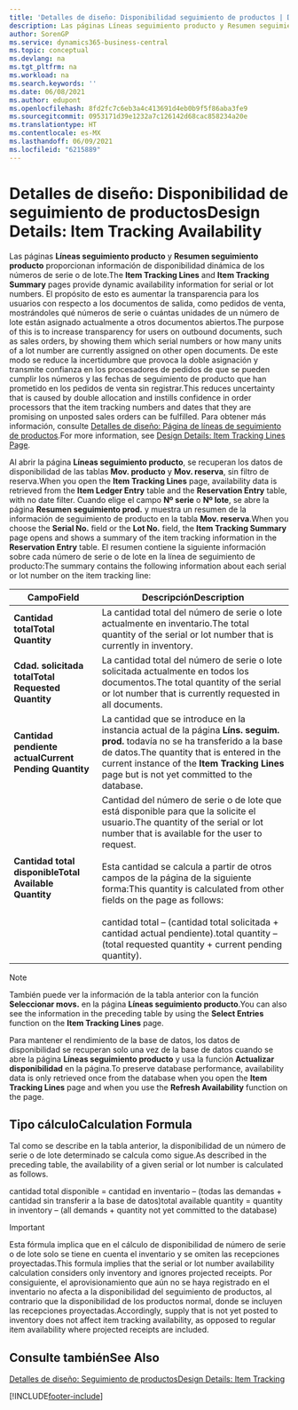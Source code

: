 ```yaml
---
title: 'Detalles de diseño: Disponibilidad seguimiento de productos | Documentos de Microsoft'
description: Las páginas Líneas seguimiento producto y Resumen seguimiento producto proporcionan información de disponibilidad dinámica de los números de serie o de lote. El propósito de esto es aumentar la transparencia para los usuarios con respecto a los documentos de salida, como pedidos de venta, mostrándoles qué números de serie o cuántas unidades de un número de lote están asignado actualmente a otros documentos abiertos.
author: SorenGP
ms.service: dynamics365-business-central
ms.topic: conceptual
ms.devlang: na
ms.tgt_pltfrm: na
ms.workload: na
ms.search.keywords: ''
ms.date: 06/08/2021
ms.author: edupont
ms.openlocfilehash: 8fd2fc7c6eb3a4c413691d4eb0b9f5f86aba3fe9
ms.sourcegitcommit: 0953171d39e1232a7c126142d68cac858234a20e
ms.translationtype: HT
ms.contentlocale: es-MX
ms.lasthandoff: 06/09/2021
ms.locfileid: "6215889"
---
```

# <a name="design-details-item-tracking-availability"></a><span data-ttu-id="a85f9-104">Detalles de diseño: Disponibilidad de seguimiento de productos</span><span class="sxs-lookup"><span data-stu-id="a85f9-104">Design Details: Item Tracking Availability</span></span>
<span data-ttu-id="a85f9-105">Las páginas **Líneas seguimiento producto** y **Resumen seguimiento producto** proporcionan información de disponibilidad dinámica de los números de serie o de lote.</span><span class="sxs-lookup"><span data-stu-id="a85f9-105">The **Item Tracking Lines** and **Item Tracking Summary** pages provide dynamic availability information for serial or lot numbers.</span></span> <span data-ttu-id="a85f9-106">El propósito de esto es aumentar la transparencia para los usuarios con respecto a los documentos de salida, como pedidos de venta, mostrándoles qué números de serie o cuántas unidades de un número de lote están asignado actualmente a otros documentos abiertos.</span><span class="sxs-lookup"><span data-stu-id="a85f9-106">The purpose of this is to increase transparency for users on outbound documents, such as sales orders, by showing them which serial numbers or how many units of a lot number are currently assigned on other open documents.</span></span> <span data-ttu-id="a85f9-107">De este modo se reduce la incertidumbre que provoca la doble asignación y transmite confianza en los procesadores de pedidos de que se pueden cumplir los números y las fechas de seguimiento de producto que han prometido en los pedidos de venta sin registrar.</span><span class="sxs-lookup"><span data-stu-id="a85f9-107">This reduces uncertainty that is caused by double allocation and instills confidence in order processors that the item tracking numbers and dates that they are promising on unposted sales orders can be fulfilled.</span></span> <span data-ttu-id="a85f9-108">Para obtener más información, consulte [Detalles de diseño: Página de líneas de seguimiento de productos](design-details-item-tracking-lines-window.md).</span><span class="sxs-lookup"><span data-stu-id="a85f9-108">For more information, see [Design Details: Item Tracking Lines Page](design-details-item-tracking-lines-window.md).</span></span>  

 <span data-ttu-id="a85f9-109">Al abrir la página **Líneas seguimiento producto**, se recuperan los datos de disponibilidad de las tablas **Mov. producto** y **Mov. reserva**, sin filtro de reserva.</span><span class="sxs-lookup"><span data-stu-id="a85f9-109">When you open the **Item Tracking Lines** page, availability data is retrieved from the **Item Ledger Entry** table and the **Reservation Entry** table, with no date filter.</span></span> <span data-ttu-id="a85f9-110">Cuando elige el campo **Nº serie** o **Nº lote**, se abre la página **Resumen seguimiento prod.** y muestra un resumen de la información de seguimiento de producto en la tabla **Mov. reserva**.</span><span class="sxs-lookup"><span data-stu-id="a85f9-110">When you choose the **Serial No.** field or the **Lot No.** field, the **Item Tracking Summary** page opens and shows a summary of the item tracking information in the **Reservation Entry** table.</span></span> <span data-ttu-id="a85f9-111">El resumen contiene la siguiente información sobre cada número de serie o de lote en la línea de seguimiento de producto:</span><span class="sxs-lookup"><span data-stu-id="a85f9-111">The summary contains the following information about each serial or lot number on the item tracking line:</span></span>  

|<span data-ttu-id="a85f9-112">Campo</span><span class="sxs-lookup"><span data-stu-id="a85f9-112">Field</span></span>|<span data-ttu-id="a85f9-113">Descripción</span><span class="sxs-lookup"><span data-stu-id="a85f9-113">Description</span></span>|  
|---------------------------------|---------------------------------------|  
|<span data-ttu-id="a85f9-114">**Cantidad total**</span><span class="sxs-lookup"><span data-stu-id="a85f9-114">**Total Quantity**</span></span>|<span data-ttu-id="a85f9-115">La cantidad total del número de serie o lote actualmente en inventario.</span><span class="sxs-lookup"><span data-stu-id="a85f9-115">The total quantity of the serial or lot number that is currently in inventory.</span></span>|  
|<span data-ttu-id="a85f9-116">**Cdad. solicitada total**</span><span class="sxs-lookup"><span data-stu-id="a85f9-116">**Total Requested Quantity**</span></span>|<span data-ttu-id="a85f9-117">La cantidad total del número de serie o lote solicitada actualmente en todos los documentos.</span><span class="sxs-lookup"><span data-stu-id="a85f9-117">The total quantity of the serial or lot number that is currently requested in all documents.</span></span>|  
|<span data-ttu-id="a85f9-118">**Cantidad pendiente actual**</span><span class="sxs-lookup"><span data-stu-id="a85f9-118">**Current Pending Quantity**</span></span>|<span data-ttu-id="a85f9-119">La cantidad que se introduce en la instancia actual de la página **Líns. seguim. prod.** todavía no se ha transferido a la base de datos.</span><span class="sxs-lookup"><span data-stu-id="a85f9-119">The quantity that is entered in the current instance of the **Item Tracking Lines** page but is not yet committed to the database.</span></span>|  
|<span data-ttu-id="a85f9-120">**Cantidad total disponible**</span><span class="sxs-lookup"><span data-stu-id="a85f9-120">**Total Available Quantity**</span></span>|<span data-ttu-id="a85f9-121">Cantidad del número de serie o de lote que está disponible para que la solicite el usuario.</span><span class="sxs-lookup"><span data-stu-id="a85f9-121">The quantity of the serial or lot number that is available for the user to request.</span></span><br /><br /> <span data-ttu-id="a85f9-122">Esta cantidad se calcula a partir de otros campos de la página de la siguiente forma:</span><span class="sxs-lookup"><span data-stu-id="a85f9-122">This quantity is calculated from other fields on the page as follows:</span></span><br /><br /> <span data-ttu-id="a85f9-123">cantidad total – (cantidad total solicitada + cantidad actual pendiente).</span><span class="sxs-lookup"><span data-stu-id="a85f9-123">total quantity – (total requested quantity + current pending quantity).</span></span>|  

> [!NOTE]  
>  <span data-ttu-id="a85f9-124">También puede ver la información de la tabla anterior con la función **Seleccionar movs.** en la página **Líneas seguimiento producto**.</span><span class="sxs-lookup"><span data-stu-id="a85f9-124">You can also see the information in the preceding table by using the **Select Entries** function on the **Item Tracking Lines** page.</span></span>  

 <span data-ttu-id="a85f9-125">Para mantener el rendimiento de la base de datos, los datos de disponibilidad se recuperan solo una vez de la base de datos cuando se abre la página **Líneas seguimiento producto** y usa la función **Actualizar disponibilidad** en la página.</span><span class="sxs-lookup"><span data-stu-id="a85f9-125">To preserve database performance, availability data is only retrieved once from the database when you open the **Item Tracking Lines** page and when you use the **Refresh Availability** function on the page.</span></span>  

## <a name="calculation-formula"></a><span data-ttu-id="a85f9-126">Tipo cálculo</span><span class="sxs-lookup"><span data-stu-id="a85f9-126">Calculation Formula</span></span>  
 <span data-ttu-id="a85f9-127">Tal como se describe en la tabla anterior, la disponibilidad de un número de serie o de lote determinado se calcula como sigue.</span><span class="sxs-lookup"><span data-stu-id="a85f9-127">As described in the preceding table, the availability of a given serial or lot number is calculated as follows.</span></span>  

 <span data-ttu-id="a85f9-128">cantidad total disponible = cantidad en inventario – (todas las demandas + cantidad sin transferir a la base de datos)</span><span class="sxs-lookup"><span data-stu-id="a85f9-128">total available quantity = quantity in inventory – (all demands + quantity not yet committed to the database)</span></span>  

> [!IMPORTANT]  
>  <span data-ttu-id="a85f9-129">Esta fórmula implica que en el cálculo de disponibilidad de número de serie o de lote solo se tiene en cuenta el inventario y se omiten las recepciones proyectadas.</span><span class="sxs-lookup"><span data-stu-id="a85f9-129">This formula implies that the serial or lot number availability calculation considers only inventory and ignores projected receipts.</span></span> <span data-ttu-id="a85f9-130">Por consiguiente, el aprovisionamiento que aún no se haya registrado en el inventario no afecta a la disponibilidad del seguimiento de productos, al contrario que la disponibilidad de los productos normal, donde se incluyen las recepciones proyectadas.</span><span class="sxs-lookup"><span data-stu-id="a85f9-130">Accordingly, supply that is not yet posted to inventory does not affect item tracking availability, as opposed to regular item availability where projected receipts are included.</span></span>  

## <a name="see-also"></a><span data-ttu-id="a85f9-131">Consulte también</span><span class="sxs-lookup"><span data-stu-id="a85f9-131">See Also</span></span>  
 [<span data-ttu-id="a85f9-132">Detalles de diseño: Seguimiento de productos</span><span class="sxs-lookup"><span data-stu-id="a85f9-132">Design Details: Item Tracking</span></span>](design-details-item-tracking.md)


[!INCLUDE[footer-include](includes/footer-banner.md)]